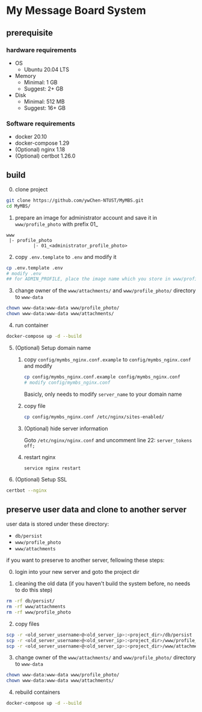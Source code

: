 # My Message Board System

## prerequisite

### hardware requirements

- OS
    - Ubuntu 20.04 LTS
- Memory
    - Minimal: 1 GB
    - Suggest: 2+ GB
- Disk
    - Minimal: 512 MB
    - Suggest: 16+ GB

### Software requirements

- docker 20.10
- docker-compose 1.29
- (Optional) nginx 1.18
- (Optional) certbot 1.26.0

## build

0. clone project
```bash
git clone https://github.com/ywChen-NTUST/MyMBS.git
cd MyMBS/
```

1. prepare an image for administrator account and save it in `www/profile_photo` with prefix 01_
```
www
 |- profile_photo
          |- 01_<administrator_profile_photo>
```

2. copy `.env.template` to `.env` and modify it
```bash
cp .env.template .env
# modify .env
## for ADMIN_PROFILE, place the image name which you store in www/profile_photo (i.e. 01_administrator.jpg)
```

3. change owner of the `www/attachments/` and `www/profile_photo/` directory to `www-data`
```bash
chown www-data:www-data www/profile_photo/
chown www-data:www-data www/attachments/
```

4. run container
```bash
docker-compose up -d --build
```

5. (Optional) Setup domain name

    1. copy `config/mymbs_nginx.conf.example` to `config/mymbs_nginx.conf` and modify
        ```bash
        cp config/mymbs_nginx.conf.example config/mymbs_nginx.conf
        # modify config/mymbs_nginx.conf
        ```

        Basicly, only needs to modify `server_name` to your domain name

    2. copy file
        ```bash
        cp config/mymbs_nginx.conf /etc/nginx/sites-enabled/
        ```

    3. (Optional) hide server information

        Goto `/etc/nginx/nginx.conf` and uncomment line 22: `server_tokens off;`

    4. restart nginx
        ```bash
        service nginx restart
        ```

6. (Optional) Setup SSL
```bash
certbot --nginx
```

## preserve user data and clone to another server

user data is stored under these directory: 

- `db/persist`
- `www/profile_photo`
- `www/attachments`

if you want to preserve to another server, fellowing these steps:

0. login into your new server and goto the project dir

1. cleaning the old data (if you haven't build the system before, no needs to do this step)
```bash
rm -rf db/persist/
rm -rf www/attachments
rm -rf www/profile_photo
```

2. copy files
```bash
scp -r <old_server_username>@<old_server_ip>:<project_dir>/db/persist ./db/
scp -r <old_server_username>@<old_server_ip>:<project_dir>/www/profile_photo ./www/
scp -r <old_server_username>@<old_server_ip>:<project_dir>/www/attachments ./www/
```

3. change owner of the `www/attachments/` and `www/profile_photo/` directory to `www-data`
```bash
chown www-data:www-data www/profile_photo/
chown www-data:www-data www/attachments/
```

4. rebuild containers
```bash
docker-compose up -d --build
```